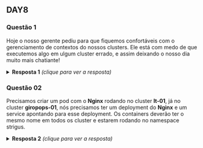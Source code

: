## DAY8

### Questão 1
Hoje o nosso gerente pediu para que fiquemos confortáveis com o gerenciamento
de contextos do nossos clusters.
Ele está com medo de que executemos algo em ulgum cluster errado, e assim
deixando o nosso dia muito mais chatiante!

<details>
  <summary><b>Resposta 1</b> <em>(clique para ver a resposta)</em></summary>

Criamos dois clusters, para que pudessemos brincar com os contextos. Para criar
os cluster, nós utilizamos o Kind, e para criar o cluster, nós estamos
utilizando um arquivo template, conforme abaixo:


```bash
vim kind-cluster-1.yaml
```

```yaml
kind: Cluster
apiVersion: kind.x-k8s.io/v1alpha4
nodes:
- role: control-plane
- role: worker
- role: worker
```

```bash
kind create cluster --config kind-cluster-1.yaml
```

Criando o nosso segundo cluster:

```bash
vim kind-cluster-2.yaml
```

```yaml
kind: Cluster
apiVersion: kind.x-k8s.io/v1alpha4
nodes:
- role: control-plane
- role: worker
```

```bash
kind create cluster --config kind-cluster-2.yaml
```

Agora que os nossos clusters já estão criados, bora brincar com os contextos.

Para visualizar os contextos, utilize o comando abaixo:

```bash
kubectl config get-contexts
```

Para selecionar determinado contexto, utilize:

```bash
kubectl config use-context CONTEXTO_DESEJADO
```

Vale lembrar que os contextos estão definidos no seu arquivo config, na maioria
dos casos no *${HOME}/.kube/config*.


</details>


### Questão 02
Precisamos criar um pod com o **Nginx** rodando no cluster **lt-01**, já no cluster
**giropops-01**, nós precisamos ter um deployment do **Nginx** e um service apontando
para esse deployment.
Os containers deverão ter o mesmo nome em todos os cluster e estarem rodando no
namespace strigus.


<details>
  <summary><b>Resposta 2</b> <em>(clique para ver a resposta)</em></summary>


```bash
kubectl config current-context
kubectl config use-context kind-lt-01
```

```bash
kubectl run --image nginx strigus-01 --port 80 --namespace strigus --dry-run=client -o yaml > meu_pod.yaml
```

```yaml
apiVersion: v1
kind: Pod
metadata:
  creationTimestamp: null
  labels:
    run: strigus-01
  name: strigus-01
  namespace: strigus
spec:
  containers:
  - image: nginx
    name: strigus-01
    ports:
    - containerPort: 80
    resources: {}
  dnsPolicy: ClusterFirst
  restartPolicy: Always
status: {}
```

```bash
kubectl create ns strigus
kubectl create -f meu_pod.yaml
```


```bash
kubectl config current-context
kubectl config use-context kind-giropops-01
```

```bash
kubectl create deployment giropops --image nginx --port 80 --namespace strigus --dry-run=client -o yaml > meu_deployment.yaml
```

```yaml
apiVersion: apps/v1
kind: Deployment
metadata:
  creationTimestamp: null
  labels:
    app: giropops
  name: giropops
  namespace: strigus
spec:
  replicas: 1
  selector:
    matchLabels:
      app: giropops
  strategy: {}
  template:
    metadata:
      creationTimestamp: null
      labels:
        app: giropops
    spec:
      containers:
      - image: nginx
        name: strigus-01
        ports:
        - containerPort: 80
        resources: {}
status: {}
```

```bash
kubectl create ns strigus
kubectl create -f meu_deployment.yaml
kubectl expose deployment --namespace strigus giropops
```

</details>
